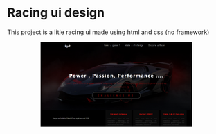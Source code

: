 # Racing ui design

This project is a litle racing ui made using html and css (no framework)

<p align="center">
  <img src="screenshots\screen.png" width="350" title="hover text">
</p>
